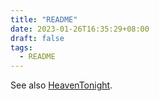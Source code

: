 ```yaml
---
title: "README"
date: 2023-01-26T16:35:29+08:00
draft: false
tags:
  - README
---
```


See also [HeavenTonight](https://github.com/HeavenTonight).

<!--more-->
